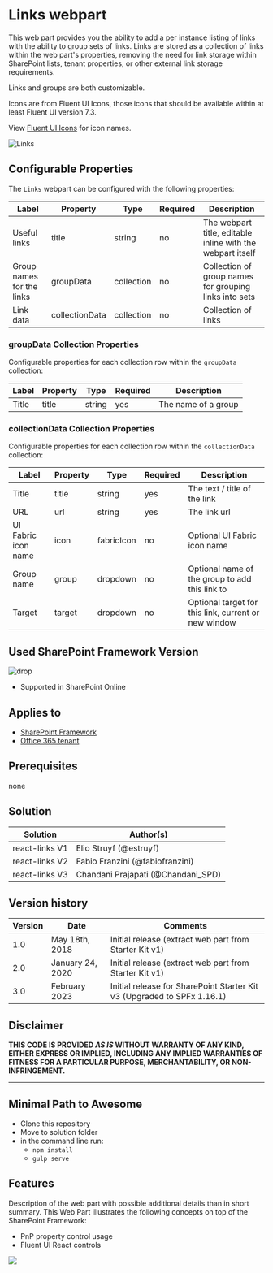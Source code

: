# Links webpart

This web part provides you the ability to add a per instance listing of links with the ability to group sets of links. Links are stored as a collection of links within the web part's properties, removing the need for link storage within SharePoint lists, tenant properties, or other external link storage requirements.

Links and groups are both customizable.

Icons are from Fluent UI Icons, those icons that should be available within at least Fluent UI version 7.3.

View [Fluent UI Icons](https://developer.microsoft.com/en-us/fluentui#/styles/web/icons) for icon names.

![Links](../../assets/images/components/part-links.gif)

## Configurable Properties

The `Links` webpart can be configured with the following properties:

| Label | Property | Type | Required | Description |
| ---- | ---- | ---- | ---- | ---- |
| Useful links | title | string | no | The webpart title, editable inline with the webpart itself |
| Group names for the links | groupData | collection | no | Collection of group names for grouping links into sets |
| Link data | collectionData | collection | no | Collection of links |

### groupData Collection Properties

Configurable properties for each collection row within the `groupData` collection:

| Label | Property | Type | Required | Description |
| ---- | ---- | ---- | ---- | ---- |
| Title | title | string | yes | The name of a group |

### collectionData Collection Properties

Configurable properties for each collection row within the `collectionData` collection:

| Label | Property | Type | Required | Description |
| ---- | ---- | ---- | ---- | ---- |
| Title | title | string | yes | The text / title of the link |
| URL | url | string | yes | The link url |
| UI Fabric icon name | icon | fabricIcon | no | Optional UI Fabric icon name |
| Group name | group | dropdown | no | Optional name of the group to add this link to |
| Target | target | dropdown | no | Optional target for this link, current or new window |

## Used SharePoint Framework Version

![drop](https://img.shields.io/badge/version-1.16.1-green.svg)

* Supported in SharePoint Online

## Applies to

* [SharePoint Framework](https://learn.microsoft.com/en-us/sharepoint/dev/spfx/sharepoint-framework-overview)
* [Office 365 tenant](https://learn.microsoft.com/en-us/sharepoint/dev/spfx/set-up-your-development-environment)

## Prerequisites

none

## Solution

Solution|Author(s)
--------|---------
react-links V1 | Elio Struyf (@estruyf)
react-links V2 | Fabio Franzini (@fabiofranzini)
react-links V3 | Chandani Prajapati (@Chandani_SPD)

## Version history

Version|Date|Comments
-------|----|--------
1.0|May 18th, 2018|Initial release (extract web part from Starter Kit v1)
2.0|January 24, 2020|Initial release (extract web part from Starter Kit v1)
3.0|February 2023|Initial release for SharePoint Starter Kit v3 (Upgraded to SPFx 1.16.1)

## Disclaimer

**THIS CODE IS PROVIDED *AS IS* WITHOUT WARRANTY OF ANY KIND, EITHER EXPRESS OR IMPLIED, INCLUDING ANY IMPLIED WARRANTIES OF FITNESS FOR A PARTICULAR PURPOSE, MERCHANTABILITY, OR NON-INFRINGEMENT.**

---

## Minimal Path to Awesome

* Clone this repository
* Move to solution folder
* in the command line run:
  * `npm install`
  * `gulp serve`

## Features

Description of the web part with possible additional details than in short summary. 
This Web Part illustrates the following concepts on top of the SharePoint Framework:

* PnP property control usage
* Fluent UI React controls

<img src="https://telemetry.sharepointpnp.com/sp-starter-kit/source/react-links" />
